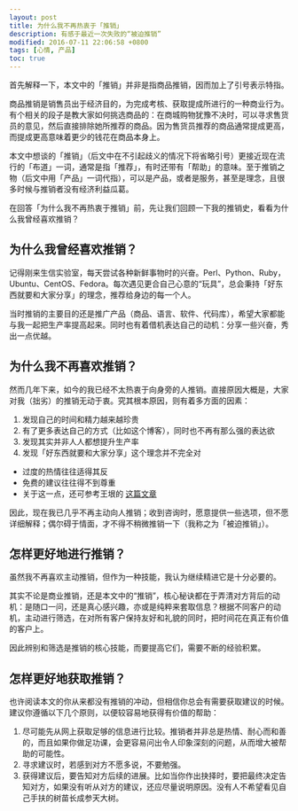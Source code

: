 ```yaml
---
layout: post
title: 为什么我不再热衷于「推销」
description: 有感于最近一次失败的“被迫推销”
modified: 2016-07-11 22:06:58 +0800
tags: [心情, 产品]
toc: true
---
```


首先解释一下，本文中的「推销」并非是指商品推销，因而加上了引号表示特指。

商品推销是销售员出于经济目的，为完成考核、获取提成所进行的一种商业行为。有个相关的段子是教大家如何挑选商品的：在商城购物犹豫不决时，可以寻求售货员的意见，然后直接排除她所推荐的商品。因为售货员推荐的商品通常提成更高，而提成更高意味着更少的钱花在商品本身上。

本文中想谈的「推销」（后文中在不引起歧义的情况下将省略引号）更接近现在流行的「布道」一词，通常是指「推荐」，有时还带有「帮助」的意味。至于推销之物（后文中用「产品」一词代指），可以是产品，或者是服务，甚至是理念，且很多时候与推销者没有经济利益瓜葛。

在回答「为什么我不再热衷于推销」前，先让我们回顾一下我的推销史，看看为什么我曾经喜欢推销？

## 为什么我曾经喜欢推销？

记得刚来生信实验室，每天尝试各种新鲜事物时的兴奋。Perl、Python、Ruby，Ubuntu、CentOS、Fedora。每次遇见更合自己心意的“玩具”，总会秉持「好东西就要和大家分享」的理念，推荐给身边的每一个人。

当时推销的主要目的还是推广产品（商品、语言、软件、代码库），希望大家都能与我一起把生产率提高起来。同时也有着借机表达自己的动机：分享一些兴奋，秀出一点优越。

## 为什么我不再喜欢推销？

然而几年下来，如今的我已经不太热衷于向身旁的人推销。直接原因大概是，大家对我（拙劣）的推销无动于衷。究其根本原因，则有着多方面的因素：

1. 发现自己的时间和精力越来越珍贵
2. 有了更多表达自己的方式（比如这个博客），同时也不再有那么强的表达欲
3. 发现其实并非人人都想提升生产率
4. 发现「好东西就要和大家分享」这个理念并不完全对
  - 过度的热情往往适得其反
  - 免费的建议往往得不到尊重
  - 关于这一点，还可参考王垠的 [这篇文章](http://www.yinwang.org/blog-cn/2016/06/22/plan-change)

因此，现在我已几乎不再主动向人推销；收到咨询时，愿意提供一些选项，但不愿详细解释；偶尔碍于情面，才不得不稍微推销一下（我称之为「被迫推销」）。

## 怎样更好地进行推销？

虽然我不再喜欢主动推销，但作为一种技能，我认为继续精进它是十分必要的。

其实不论是商业推销，还是本文中的“推销”，核心秘诀都在于弄清对方背后的动机：是随口一问，还是真心感兴趣，亦或是纯粹来套取信息？根据不同客户的动机，主动进行筛选，在对所有客户保持友好和礼貌的同时，把时间花在真正有价值的客户上。

因此辨别和筛选是推销的核心技能，而要提高它们，需要不断的经验积累。

## 怎样更好地获取推销？

也许阅读本文的你从来都没有推销的冲动，但相信你总会有需要获取建议的时候。建议你遵循以下几个原则，以便较容易地获得有价值的帮助：

1. 尽可能先从网上获取足够的信息进行比较。推销者并非总是热情、耐心而和善的，而且如果你做足功课，会更容易问出令人印象深刻的问题，从而增大被帮助的可能性。
2. 寻求建议时，若感到对方不愿多说，不要勉强。
3. 获得建议后，要告知对方后续的进展。比如当你作出抉择时，要把最终决定告知对方，如果没有听从对方的建议，还应尽量说明原因。没有人不希望看见自己手扶的树苗长成参天大树。
